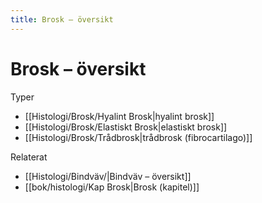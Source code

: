 ```yaml
---
title: Brosk – översikt
---
```


# Brosk – översikt


Typer
- [[Histologi/Brosk/Hyalint Brosk|hyalint brosk]]
- [[Histologi/Brosk/Elastiskt Brosk|elastiskt brosk]]
- [[Histologi/Brosk/Trådbrosk|trådbrosk (fibrocartilago)]]

Relaterat
- [[Histologi/Bindväv/|Bindväv – översikt]]
- [[bok/histologi/Kap Brosk|Brosk (kapitel)]]
